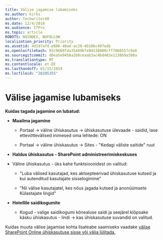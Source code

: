 ```yaml
---
title: Välise jagamise lubamiseks
ms.author: kirks
author: Techwriter40
ms.date: 12/4/2018
ms.audience: ITPro
ms.topic: article
ROBOTS: NOINDEX, NOFOLLOW
localization_priority: Priority
ms.assetid: 4d197afd-e806-40ad-ac20-4b10bc497edb
ms.openlocfilehash: 92c9660fda35489bfe94538800cff7060557c9a6
ms.sourcegitcommit: d6ea5e9458a2b8ceaab3ac4bd483e1130b9a398a
ms.translationtype: MT
ms.contentlocale: et-EE
ms.lasthandoff: 01/15/2019
ms.locfileid: "28285355"
---
```

# <a name="enable-external-sharing"></a>Välise jagamise lubamiseks

 **Kuidas tagada jagamine on lubatud:**
  
- **Maailma jagamine**
    
  - Portaal -\> väline ühiskasutus -\> ühiskasutuse ülevaade - saidid, lase ettevõttevälised inimesed oma lehtede: ON
    
  - Portaal -\> väline ühiskasutus -\> Sites - "Kedagi väliste saitide" ruut
    
- **Haldus ühiskasutus - SharePoint administreerimiskeskuses**
    
- Väline ühiskasutus - üks kahe funktsioonidest on valitud:
    
  - "Luba välised kasutajad, kes aktsepteerivad ühiskasutuse kutsed ja kui autenditud kasutajate sisselogimine"
    
  - "Nii välise kasutajatel, kes nõus jagada kutsed ja anonüümsete Külastajate lingid"
    
- **Hotellile saidikogumite**
    
  - Kogud - valige saidikogumi kõnealuse saidi ja seejärel klõpsake käsku ühiskasutus - lindi -\> kas ühiskasutuse suvandid on valitud.
    
Kuidas muuta välise jagamise kohta lisateabe saamiseks vaadake [välise SharePoint Online ühiskasutuse sisse või välja lülitada.](https://go.microsoft.com/fwlink/?linkid=2047681&amp;clcid=0x409)
  

